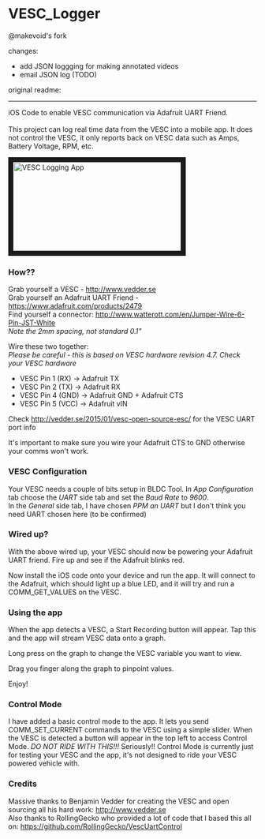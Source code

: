 # VESC_Logger

@makevoid's fork

changes:

- add JSON loggging for making annotated videos
- email JSON log (TODO)



original readme:

----

iOS Code to enable VESC communication via Adafruit UART Friend.
<br><br>
This project can log real time data from the VESC into a mobile app.  It does not control the VESC, it only reports back on VESC data such as Amps, Battery Voltage, RPM, etc.

<a href="http://www.youtube.com/watch?feature=player_embedded&v=AAa55i9OPH8
" target="_blank"><img src="http://gourmetpixel.com/tests/bens/VESC/VESC_Logger.png" 
alt="VESC Logging App" width="340" height="180" border="10" /></a>

### How??

Grab yourself a VESC - http://www.vedder.se
<br>
Grab yourself an Adafruit UART Friend - https://www.adafruit.com/products/2479
<br>
Find yourself a connector: http://www.watterott.com/en/Jumper-Wire-6-Pin-JST-White
<br>
_Note the 2mm spacing, not standard 0.1"_

Wire these two together:
<br>_Please be careful - this is based on VESC hardware revision 4.7.  Check your VESC hardware_

* VESC Pin 1 (RX) -> Adafruit TX
* VESC Pin 2 (TX) -> Adafruit RX
* VESC Pin 4 (GND) -> Adafruit GND + Adafruit CTS
* VESC Pin 5 (VCC) -> Adafruit vIN

Check http://vedder.se/2015/01/vesc-open-source-esc/ for the VESC UART port info

It's important to make sure you wire your Adafruit CTS to GND otherwise your comms won't work.

### VESC Configuration
Your VESC needs a couple of bits setup in BLDC Tool.  In _App Configuration_ tab choose the _UART_ side tab and set the _Baud Rate_ to _9600_.
<br>
In the _General_ side tab, I have chosen _PPM an UART_ but I don't think you need UART chosen here (to be confirmed)

### Wired up?

With the above wired up, your VESC should now be powering your Adafruit UART friend.  Fire up and see if the Adafruit blinks red.

Now install the iOS code onto your device and run the app.  It will connect to the Adafruit, which should light up a blue LED, and it will try and run a COMM_GET_VALUES on the VESC.

### Using the app

When the app detects a VESC, a Start Recording button will appear.  Tap this and the app will stream VESC data onto a graph.

Long press on the graph to change the VESC variable you want to view.

Drag you finger along the graph to pinpoint values.

Enjoy!

### Control Mode

I have added a basic control mode to the app.  It lets you send COMM_SET_CURRENT commands to the VESC using a simple slider.  When the VESC is detected a button will appear in the top left to access Control Mode. *DO NOT RIDE WITH THIS!!!* Seriously!!  Control Mode is currently just for testing your VESC and the app, it's not designed to ride your VESC powered vehicle with.

### Credits
Massive thanks to Benjamin Vedder for creating the VESC and open sourcing all his hard work: http://www.vedder.se
<br>
Also thanks to RollingGecko who provided a lot of code that I based this all on: https://github.com/RollingGecko/VescUartControl


